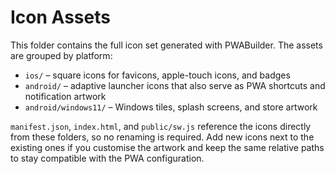 # Icon Assets

This folder contains the full icon set generated with PWABuilder. The assets are grouped by platform:

- `ios/` – square icons for favicons, apple-touch icons, and badges
- `android/` – adaptive launcher icons that also serve as PWA shortcuts and notification artwork
- `android/windows11/` – Windows tiles, splash screens, and store artwork

`manifest.json`, `index.html`, and `public/sw.js` reference the icons directly from these folders, so no renaming is required.
Add new icons next to the existing ones if you customise the artwork and keep the same relative paths to stay compatible with the PWA configuration.

